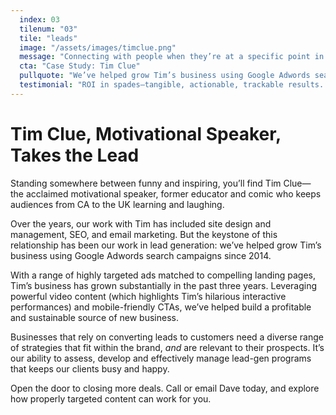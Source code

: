 ```yaml
---
  index: 03
  tilenum: "03"
  tile: "leads"
  image: "/assets/images/timclue.png"
  message: "Connecting with people when they’re at a specific point in the purchase process. Awareness leads to interest; interest leads to action. Actions lead to leads."
  cta: "Case Study: Tim Clue"
  pullquote: "We’ve helped grow Tim’s business using Google Adwords search campaigns since 2014."
  testimonial: "ROI in spades—tangible, actionable, trackable results. Who ever thought?<br /> — Kathryn Lake Clue, <br />Marketing Manager"
---
```


# Tim Clue, Motivational Speaker, Takes the Lead

Standing somewhere between funny and inspiring, you’ll find Tim Clue— the acclaimed motivational speaker, former educator and comic who keeps audiences from CA to the UK learning and laughing.

Over the years, our work with Tim has included site design and management, SEO, and email marketing. But the keystone of this relationship has been our work in lead generation: we’ve helped grow Tim’s business using Google Adwords search campaigns since 2014.

With a range of highly targeted ads matched to compelling landing pages, Tim’s business has grown substantially in the past three years. Leveraging powerful video content (which highlights Tim’s hilarious interactive performances) and mobile-friendly CTAs, we’ve helped build a profitable and sustainable source of new business.

Businesses that rely on converting leads to customers need a diverse range of strategies that fit within the brand, _and_ are relevant to their prospects. It’s our ability to assess, develop and effectively manage lead-gen programs that keeps our clients busy and happy.

Open the door to closing more deals. Call or email Dave today, and explore how properly targeted content can work for you.
